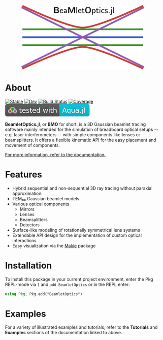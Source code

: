 <div align="center">
  <picture>
    <source media="(prefers-color-scheme: dark)" srcset="./docs/src/assets/logo-dark.svg">
    <source media="(prefers-color-scheme: light)" srcset="./docs/src/assets/logo.svg">
    <img src="./docs/src/assets/logo.svg" alt="BeamletOptics.jl logo" width="400">
  </picture>
</div>

# About

[![Stable](https://img.shields.io/badge/docs-stable-blue.svg)](https://StackEnjoyer.github.io/BeamletOptics.jl/stable/)
[![Dev](https://img.shields.io/badge/docs-dev-blue.svg)](https://StackEnjoyer.github.io/BeamletOptics.jl/dev/)
[![Build Status](https://github.com/StackEnjoyer/BeamletOptics.jl/actions/workflows/CI.yml/badge.svg?branch=master)](https://github.com/StackEnjoyer/BeamletOptics.jl/actions/workflows/CI.yml?query=branch%3Amaster)
[![Coverage](https://codecov.io/gh/StackEnjoyer/BeamletOptics.jl/branch/master/graph/badge.svg)](https://codecov.io/gh/StackEnjoyer/BeamletOptics.jl)
[![Aqua](https://raw.githubusercontent.com/JuliaTesting/Aqua.jl/master/badge.svg)](https://github.com/JuliaTesting/Aqua.jl)

**BeamletOptics.jl**, or **BMO** for short, is a 3D Gaussian beamlet tracing software mainly intended for the simulation of breadboard optical setups -- e.g. laser interferometers -- with simple components like lenses or beamsplitters. It offers a flexible kinematic API for the easy placement and movement of components.

[For more information, refer to the documentation.](https://StackEnjoyer.github.io/BeamletOptics.jl/stable/)

# Features

- Hybrid sequential and non-sequential 3D ray tracing without paraxial approximation
- TEM₀₀ Gaussian beamlet models
- Various optical components
    - Mirrors
    - Lenses
    - Beamsplitters
    - Detectors
- Surface-like modeling of rotationally symmetrical lens systems
- Extendable API design for the implementation of custom optical interactions
- Easy visualization via the [Makie](https://github.com/MakieOrg/Makie.jl) package

# Installation

To install this package in your current project environment, enter the Pkg REPL-mode via `]` and `add BeamletOptics` or in the REPL enter:

```julia
using Pkg; Pkg.add("BeamletOptics")
```

# Examples

For a variety of illustrated examples and tutorials, refer to the **Tutorials** and **Examples** sections of the documentation linked to above.